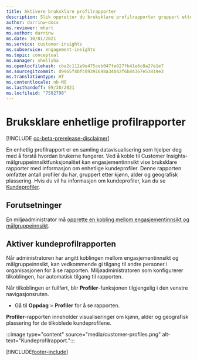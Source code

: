 ```yaml
---
title: Aktivere bruksklare profilrapporter
description: Slik oppretter du bruksklare profilrapporter gruppert etter kjønn, alder og fylke eller opprinnelsesområde.
author: darrinw-docs
ms.reviewer: mhart
ms.author: darrinw
ms.date: 10/01/2021
ms.service: customer-insights
ms.subservice: engagement-insights
ms.topic: conceptual
ms.manager: shellyha
ms.openlocfilehash: cba2c112e9e475ceb047fe627fb41e6c8a27e1e7
ms.sourcegitcommit: d9965f4bfc09391698a34042f6b44367e53819e3
ms.translationtype: HT
ms.contentlocale: nb-NO
ms.lasthandoff: 09/30/2021
ms.locfileid: "7582798"
---
```

# <a name="out-of-box-oob-unified-profile-reports"></a>Bruksklare enhetlige profilrapporter

[!INCLUDE [cc-beta-prerelease-disclaimer](includes/cc-beta-prerelease-disclaimer.md)]

En enhetlig profilrapport er en samling datavisualisering som hjelper deg med å forstå hvordan brukerne fungerer. Ved å koble til Customer Insights-målgruppeinnsiktfunksjonalitet kan engasjementinnsikt vise bruksklare rapporter med informasjon om enhetlige kundeprofiler. Denne rapporten omfatter antall profiler du har, gruppert etter kjønn, alder og geografisk plassering. Hvis du vil ha informasjon om kundeprofiler, kan du se [Kundeprofiler](../audience-insights/customer-profiles.md).

## <a name="prerequisites"></a>Forutsetninger

En miljøadministrator må [opprette en kobling mellom engasjementinnsikt og målgruppeinnsikt](integrate-audience-insights-engagement-insights.md).

## <a name="enable-the-customer-profile-report"></a>Aktiver kundeprofilrapporten

Når administratoren har angitt koblingen mellom engasjementinnsikt og målgruppeinnsikt, kan vedkommende gi tilgang til andre personer i organisasjonen for å se rapporten. Miljøadministratoren som konfigurerer tilkoblingen, har automatisk tilgang til rapporten. 

Når tilkoblingen er fullført, blir **Profiler**-funksjonen tilgjengelig i den venstre navigasjonsruten. 

- Gå til **Oppdag** > **Profiler** for å se rapporten.

**Profiler**-rapporten inneholder visualiseringer om kjønn, alder og geografisk plassering for de tilkoblede kundeprofilene.

:::image type="content" source="media/customer-profiles.png" alt-text="Kundeprofilrapport.":::

[!INCLUDE[footer-include](../includes/footer-banner.md)]

